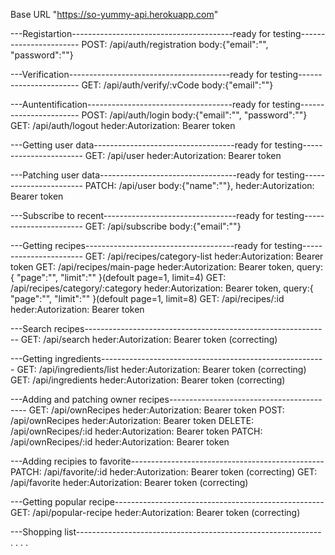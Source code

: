 Base URL "https://so-yummy-api.herokuapp.com"

---Registartion----------------------------------------ready for testing-----------------------
POST: /api/auth/registration body:{"email":"", "password":""}

---Verification----------------------------------------ready for testing-----------------------
GET: /api/auth/verify/:vCode body:{"email":""}

---Auntentification------------------------------------ready for testing-----------------------
POST: /api/auth/login body:{"email":"", "password":""}
GET: /api/auth/logout heder:Autorization: Bearer token

---Getting user data-----------------------------------ready for testing-----------------------
GET: /api/user heder:Autorization: Bearer token

---Patching user data----------------------------------ready for testing-----------------------
PATCH: /api/user body:{"name":""}, heder:Autorization: Bearer token

---Subscribe to recent---------------------------------ready for testing-----------------------
GET: /api/subscribe body:{"email":""}

---Getting recipes-------------------------------------ready for testing-----------------------
GET: /api/recipes/category-list heder:Autorization: Bearer token
GET: /api/recipes/main-page heder:Autorization: Bearer token, query:{ "page":"", "limit":"" }(defoult page=1, limit=4)
GET: /api/recipes/category/:category heder:Autorization: Bearer token, query:{ "page":"", "limit":"" }(defoult page=1, limit=8)
GET: /api/recipes/:id heder:Autorization: Bearer token

---Search recipes-------------------------------------------------------------
GET: /api/search heder:Autorization: Bearer token (correcting)

---Getting ingredients--------------------------------------------------------
GET: /api/ingredients/list heder:Autorization: Bearer token (correcting)
GET: /api/ingredients heder:Autorization: Bearer token (correcting)

---Adding and patching owner recipes------------------------------------------
GET: /api/ownRecipes heder:Autorization: Bearer token
POST: /api/ownRecipes heder:Autorization: Bearer token
DELETE: /api/ownRecipes/:id heder:Autorization: Bearer token
PATCH: /api/ownRecipes/:id heder:Autorization: Bearer token

---Adding recipies to favorite------------------------------------------------
PATCH: /api/favorite/:id heder:Autorization: Bearer token (correcting)
GET: /api/favorite heder:Autorization: Bearer token (correcting)

---Getting popular recipe----------------------------------------------------
GET: /api/popular-recipe heder:Autorization: Bearer token (correcting)

---Shopping list-------------------------------------------------------------
.
.
.
.

